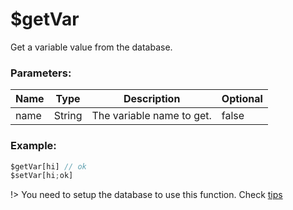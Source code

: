 # $getVar
Get a variable value from the database.

### Parameters:
| Name        | Type        | Description                          | Optional |
| ----------- | ----------- | ------------------------------------ | -------- |
| name        | String      | The variable name to get.            | false    |

### Example:
```js
$getVar[hi] // ok
$setVar[hi;ok]
```

!> You need to setup the database to use this function. Check [tips](tips.md?id=using-database)

